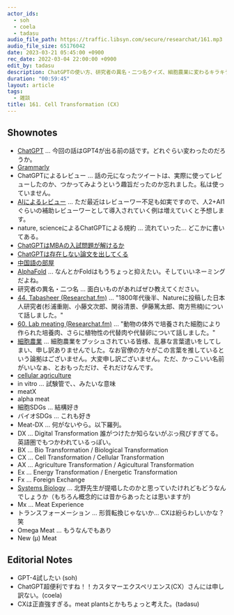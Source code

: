 ```yaml
---
actor_ids:
  - soh
  - coela
  - tadasu
audio_file_path: https://traffic.libsyn.com/secure/researchat/161.mp3 
audio_file_size: 65176042
date: 2023-03-21 05:45:00 +0900
rec_date: 2022-03-04 22:00:00 +0900
edit_by: tadasu
description: ChatGPTの使い方、研究者の異名・二つ名クイズ、細胞農業に変わるキラキラネームについて話し合いました。
duration: "00:59:45"
layout: article
tags:
  - 雑談
title: 161. Cell Transformation (CX)
---
```


## Shownotes
- [ChatGPT](https://openai.com/blog/chatgpt) ... 今回の話はGPT4が出る前の話です。どれぐらい変わったのだろうか。
- [Grammarly](https://www.grammarly.com/)
- ChatGPTによるレビュー ... 話の元になったツイートは、実際に使ってレビューしたのか、つかってみようという趣旨だったのか忘れました。私は使っていません。
- [AIによるレビュー](https://twitter.com/DonIngber/status/1636184027274027012) ... ただ最近はレビューワー不足も如実ですので、人2+AI1ぐらいの補助レビューワーとして導入されていく例は増えていくと予想します。
- nature, scienceによるChatGPTによる規約 ... 流れていった... どこかに書いてある。
- [ChatGPTはMBAの入試問題が解けるか](https://mackinstitute.wharton.upenn.edu/wp-content/uploads/2023/01/Christian-Terwiesch-Chat-GTP-1.24.pdf)
- [ChatGPTは存在しない論文を出してくる](https://twitter.com/nhinshirhi/status/1635919444164902912)
- [中国語の部屋](https://ja.wikipedia.org/wiki/%E4%B8%AD%E5%9B%BD%E8%AA%9E%E3%81%AE%E9%83%A8%E5%B1%8B)
- [AlphaFold](https://alphafold.ebi.ac.uk/) ... なんとかFoldはもうちょっと抑えたい。そしていいネーミングだよね。
- 研究者の異名・二つ名 ... 面白いものがあればぜひ教えてください。
- [44. Tabasheer (Researchat.fm)](https://researchat.fm/episode/44) ... "1800年代後半、Natureに投稿した日本人研究者(杉浦重剛、小藤文次郎、関谷清景、伊藤篤太郎、南方熊楠)について話しました。"
- [60. Lab meating (Researchat.fm)](https://researchat.fm/episode/60) ... "動物の体外で培養された細胞により作られた培養肉、さらに植物性の代替肉や代替卵について話しました。"
- [細胞農業](https://ja.wikipedia.org/wiki/%E7%B4%B0%E8%83%9E%E8%BE%B2%E6%A5%AD) ... 細胞農業をプッシュされている皆様、乱暴な言葉遣いをしてしまい、申し訳ありませんでした。なお官僚の方々がこの言葉を推しているという論拠はございません。大変申し訳ございません。ただ、かっこいい名前がいいなぁ、とおもっただけ、それだけなんです。
- [cellular agriculture](https://new-harvest.org/what-is-cellular-agriculture/)
- in vitro ... 試験管で、、みたいな意味
- meatX 
- alpha meat
- 細胞SDGs ... 結構好き
- バイオSDGs ... これも好き
- Meat-DX ... 何がないやら。以下羅列。
- DX ... Digital Transformation 誰がつけたか知らないがぶっ飛びすぎてる。英語圏でもつかわれているっぽい。
- BX ... Bio Transformation / Biological Transformation
- CX ... Cell Transformation / Cellular Transformation
- AX ... Agriculture Transformation / Agicultural Transformation
- Ex ... Energy Transformation / Energetic Transformation
- Fx ... Foreign Exchange
- [Systems Biology](https://ja.wikipedia.org/wiki/%E3%82%B7%E3%82%B9%E3%83%86%E3%83%A0%E7%94%9F%E7%89%A9%E5%AD%A6) ... 北野先生が提唱したのかと思っていたけれどもどうなんでしょうか（もちろん概念的には昔からあったとは思いますが)
- Mx ... Meat Experience
- トランスフォーメーション … 形質転換じゃないか... CXは紛らわしいかな？笑
- Omega Meat ... もうなんでもあり
- New (µ) Meat

## Editorial Notes
- GPT-4試したい (soh)
- ChatGPT超便利ですね！！カスタマーエクスペリエンス(CX）さんには申し訳ない。(coela)
- CXは正直強すぎる。meat plantsとかもちょっと考えた。(tadasu)
